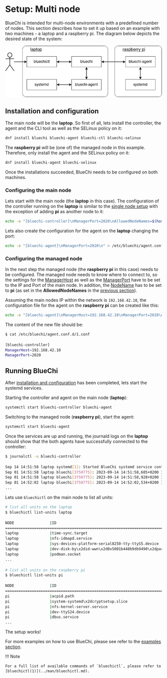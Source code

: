 <!-- markdownlint-disable-file MD010 MD013 MD014 MD024 MD046 -->
# Setup: Multi node

BlueChi is intended for multi-node environments with a predefined number of nodes. This section describes how to set it up based on an example with two machines - a laptop and a raspberry pi. The diagram below depicts the desired state of the system:

![BlueChi multi node setup diagram](../img/bluechi_setup_multi_node.png)

## Installation and configuration

The main node will be the **laptop**. So first of all, lets install the controller, the agent and the CLI tool as well as the SELinux policy on it:

```bash
dnf install bluechi bluechi-agent bluechi-ctl bluechi-selinux 
```

The **raspberry pi** will be (one of) the managed node in this example. Therefore, only install the agent and the SELinux policy on it:

```bash
dnf install bluechi-agent bluechi-selinux 
```

Once the installations succeeded, BlueChi needs to be configured on both machines.

### Configuring the main node

Lets start with the main node (the **laptop** in this case). The configuration of the controller running on the **laptop** is similar to the [single node setup](#installation-and-configuration) with the exception of adding **pi** as another node to it:

```bash
echo -e "[bluechi-controller]\nManagerPort=2020\nAllowedNodeNames=$(hostname),pi\n" > /etc/bluechi/controller.conf.d/1.conf
```

Lets also create the configuration for the agent on the **laptop** changing the port:

```bash
echo -e "[bluechi-agent]\nManagerPort=2020\n" > /etc/bluechi/agent.conf.d/1.conf
```

### Configuring the managed node

In the next step the managed node (the **raspberry pi** in this case) needs to be configured. The managed node needs to know where to connect to, so the settings for the [ManagerHost](../man/bluechi-agent-conf.md#managerhost-string) as well as the [ManagerPort](../man/bluechi-agent-conf.md#managerport-uint16_t) have to be set to the IP and Port of the main node. In addition, the [NodeName](../man/bluechi-agent-conf.md#nodename-string) has to be set to **pi** (as set in the **AllowedNodeNames** in the [previous section](#configuring-the-main-node)).

Assuming the main nodes IP within the network is `192.168.42.10`, the configuration file for the agent on the **raspberry pi** can be created like this:

```bash
echo -e "[bluechi-agent]\nManagerHost=192.168.42.10\nManagerPort=2020\n" > /etc/bluechi/agent.conf.d/1.conf
```

The content of the new file should be:

```bash
$ cat /etc/bluechi/agent.conf.d/1.conf

[bluechi-controller]
ManagerHost=192.168.42.10
ManagerPort=2020
```

## Running BlueChi

After [installation and configuration](#installation-and-configuration) has been completed, lets start the systemd services.

Starting the controller and agent on the main node (**laptop**):

```bash
systemctl start bluechi-controller bluechi-agent
```

Switching to the managed node (**raspberry pi**), start the agent:

```bash
systemctl start bluechi-agent
```

Once the services are up and running, the journald logs on the **laptop** should show that the both agents have successfully connected to the controller:

```bash
$ journalctl -u bluechi-controller

Sep 14 14:51:58 laptop systemd[1]: Started BlueChi systemd service controller manager daemon.
Sep 01 14:51:58 laptop bluechi[3750775]: 2023-09-14 14:51:58,685+0200 INFO        ../src/manager/manager.c:924 manager_start        msg="Starting bluechi 0.5.0"
Sep 01 14:51:58 laptop bluechi[3750775]: 2023-09-14 14:51:58,928+0200 INFO        ../src/manager/node.c:870 node_method_register    msg="Registered managed node from fd 8 as 'laptop'"
Sep 01 14:52:02 laptop bluechi[3750775]: 2023-09-14 14:52:02,534+0200 INFO        ../src/manager/node.c:870 node_method_register    msg="Registered managed node from fd 9 as 'pi'"
...
```

Lets use `bluechictl` on the main node to list all units:

```bash
# list all units on the laptop
$ bluechictl list-units laptop

NODE            	|ID                                                     	|   ACTIVE|  	SUB
====================================================================================================
laptop          	|time-sync.target                                       	| inactive| 	dead
laptop          	|nfs-idmapd.service                                     	| inactive| 	dead
laptop          	|sys-devices-platform-serial8250-tty-ttyS5.device       	|   active|  plugged
laptop          	|dev-disk-by\x2did-wwn\x2d0x5001b448b9db9490\x2dpart3.device|   active|  plugged
laptop          	|podman.socket                                          	|   active|listening
...

# list all units on the raspberry pi
$ bluechictl list-units pi

NODE            	|ID                                                     	|   ACTIVE|  	SUB
====================================================================================================
pi                  |acpid.path                                                 |   active|  running
pi                  |system-systemd\x2dcryptsetup.slice                         |   active|   active
pi                  |nfs-kernel-server.service                                  | inactive|     dead
pi                  |dev-ttyS24.device                                          |   active|  plugged
pi                  |dbus.service                                               |   active|  running
...
```

The setup works!

For more examples on how to use BlueChi, please see refer to the [examples section](./examples_bluechictl.md).

!!! Note

    For a full list of available commands of `bluechictl`, please refer to [bluechictl(1)](../man/bluechictl.md).
